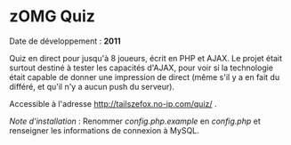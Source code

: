 zOMG Quiz
====

Date de développement : **2011**

Quiz en direct pour jusqu'à 8 joueurs, écrit en PHP et AJAX. Le projet était surtout destiné à tester les capacités d'AJAX, pour voir si la technologie était capable de donner une impression de direct (même s'il y a en fait du différé, et qu'il n'y a aucun push du serveur).

Accessible à l'adresse http://tailszefox.no-ip.com/quiz/ .

*Note d'installation* : Renommer *config.php.example* en *config.php* et renseigner les informations de connexion à MySQL.